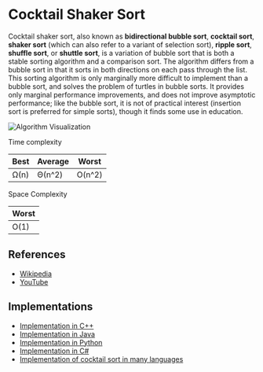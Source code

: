 # Cocktail Shaker Sort

Cocktail shaker sort, also known as **bidirectional bubble sort**, **cocktail sort**, **shaker sort** (which can also refer to a variant of selection sort), **ripple sort**, **shuffle sort**, or **shuttle sort**, is a variation of bubble sort that is both a stable sorting algorithm and a comparison sort. The algorithm differs from a bubble sort in that it sorts in both directions on each pass through the list. This sorting algorithm is only marginally more difficult to implement than a bubble sort, and solves the problem of turtles in bubble sorts. It provides only marginal performance improvements, and does not improve asymptotic performance; like the bubble sort, it is not of practical interest (insertion sort is preferred for simple sorts), though it finds some use in education.

![Algorithm Visualization](https://upload.wikimedia.org/wikipedia/commons/e/ef/Sorting_shaker_sort_anim.gif)

Time complexity

| Best     |  Average   | Worst  |
| -------- | --------   | ------ |
| Ω(n)     |  Θ(n^2)    | O(n^2) |

Space Complexity

|        Worst        |
|---------------------|
|        O(1)         |

## References

* [Wikipedia](https://en.wikipedia.org/wiki/Cocktail_shaker_sort)
* [YouTube](https://youtu.be/Xmx_6YRBaq8)

## Implementations

* [Implementation in C++](https://www.geeksforgeeks.org/cocktail-sort/)
* [Implementation in Java](https://www.geeksforgeeks.org/cocktail-sort/)
* [Implementation in Python](https://www.geeksforgeeks.org/cocktail-sort/)
* [Implementation in C#](https://www.geeksforgeeks.org/cocktail-sort/)
* [Implementation of cocktail sort in many languages](https://rosettacode.org/wiki/Sorting_algorithms/Cocktail_sort)
